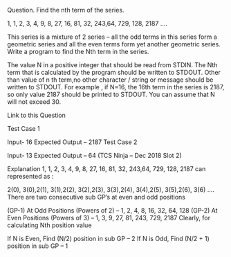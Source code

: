 Question. Find the nth term of the series.

1, 1, 2, 3, 4, 9, 8, 27, 16, 81, 32, 243,64, 729, 128, 2187 ….

This series is a mixture of 2 series – all the odd terms in this series form a geometric series and all the even terms form yet another geometric series. Write a program to find the Nth term in the series.

The value N in a positive integer that should be read from STDIN.
The Nth term that is calculated by the program should be written to STDOUT.
Other than value of n th term,no other character / string or message should be written to STDOUT.
For example , if N=16, the 16th term in the series is 2187, so only value 2187 should be printed to STDOUT.
You can assume that N will not exceed 30.

Link to this Question

Test Case 1

Input- 16
Expected Output – 2187
Test Case 2

Input- 13
Expected Output – 64
(TCS Ninja – Dec 2018 Slot 2)

Explanation
1, 1, 2, 3, 4, 9, 8, 27, 16, 81, 32, 243,64, 729, 128, 2187 can represented as :

2(0), 3(0),2(1), 3(1),2(2), 3(2),2(3), 3(3),2(4), 3(4),2(5), 3(5),2(6), 3(6) ….
There are two consecutive sub GP’s at even and odd positions

(GP-1) At Odd Positions (Powers of 2) – 1, 2, 4, 8, 16, 32, 64, 128
(GP-2) At Even Positions (Powers of 3) – 1, 3, 9, 27, 81, 243, 729, 2187
Clearly, for calculating Nth position value

If N is Even, Find (N/2) position in sub GP – 2
If N is Odd, Find (N/2 + 1) position in sub GP – 1
